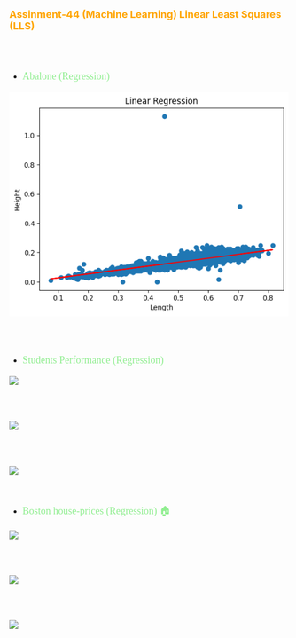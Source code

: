 <p style="color: orange; font-weight: bold; font-size: 18px">Assinment-44 (Machine Learning) Linear Least Squares (LLS)</p>
<br>
<br>

- <p style="color: lightgreen; font-size: 18px; font-family: Tahoma">Abalone (Regression)</p>
![](data/abalone-LLS.png)

<br>
<br>

- <p style="color: lightgreen; font-size: 18px; font-family: Tahoma">Students Performance (Regression)</p>
![](data)

<br>
<br>

![](data)

<br>
<br>

![](data)

<br>

- <p style="color: lightgreen; font-size: 18px; font-family: Tahoma">Boston house-prices (Regression) 🏠</p>
![](data)

<br>
<br>

![](data)

<br>
<br>

![](data)

<br>



